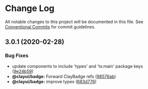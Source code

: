 # Change Log

All notable changes to this project will be documented in this file.
See [Conventional Commits](https://conventionalcommits.org) for commit guidelines.

## 3.0.1 (2020-02-28)

### Bug Fixes

-   update components to include 'types' and 'ts:main' package keys ([9e24b59](https://github.com/liferay/clay/tree/master/packages/clay-badge/commit/9e24b59))
-   **@clayui/badge:** Forward ClayBadge refs ([98576ab](https://github.com/liferay/clay/tree/master/packages/clay-badge/commit/98576ab))
-   **@clayui/badge:** improve types ([683d776](https://github.com/liferay/clay/tree/master/packages/clay-badge/commit/683d776))
